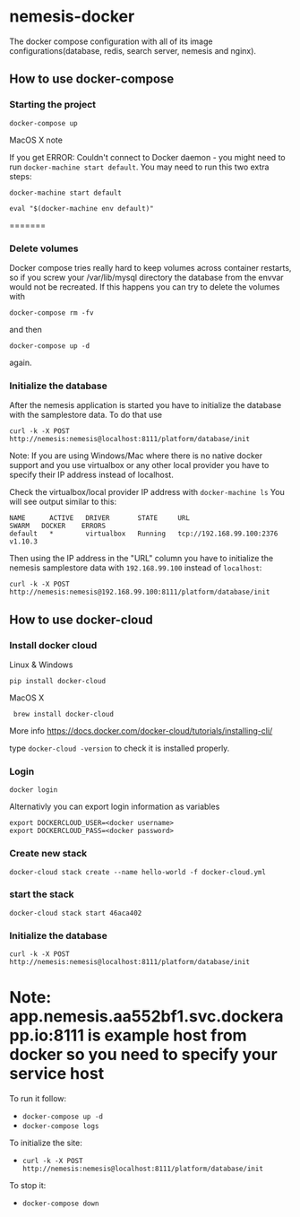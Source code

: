 # nemesis-docker
The docker compose configuration with all of its image configurations(database, redis, search server, nemesis and nginx).

## How to use docker-compose

### Starting the project

`docker-compose up`

MacOS X note

If you get ERROR: Couldn't connect to Docker daemon - you might need to run `docker-machine start default`.
You may need to run this two extra steps:

`docker-machine start default`

`eval "$(docker-machine env default)"`

=======
### Delete volumes
Docker compose tries really hard to keep volumes across container restarts, so if you screw your /var/lib/mysql directory the database from the envvar would not be recreated.
If this happens you can try to delete the volumes with 
````
docker-compose rm -fv 
````

and then 
````
docker-compose up -d
````
 again.

### Initialize the database

After the nemesis application is started you have to initialize the database with the samplestore data.
To do that use

`curl -k -X POST http://nemesis:nemesis@localhost:8111/platform/database/init`

Note: If you are using Windows/Mac where there is no native docker support and you use virtualbox or any other local provider you have to specify their IP address instead of localhost.

Check the virtualbox/local provider IP address with
`docker-machine ls`
You will see output similar to this:

```
NAME      ACTIVE   DRIVER       STATE     URL                         SWARM   DOCKER    ERRORS
default   *        virtualbox   Running   tcp://192.168.99.100:2376           v1.10.3
```

Then using the IP address in the "URL" column you have to initialize the nemesis samplestore data with `192.168.99.100` instead of `localhost`:

`curl -k -X POST http://nemesis:nemesis@192.168.99.100:8111/platform/database/init`

## How to use docker-cloud

### Install docker cloud

Linux & Windows

`pip install docker-cloud`

MacOS X

` brew install docker-cloud`

More info https://docs.docker.com/docker-cloud/tutorials/installing-cli/

type `docker-cloud -version` to check it is installed properly.

### Login

`docker login`

Alternativly you can export login information as variables

```
export DOCKERCLOUD_USER=<docker username>
export DOCKERCLOUD_PASS=<docker password>
```

### Create new stack

`docker-cloud stack create --name hello-world -f docker-cloud.yml`

### start the stack

`docker-cloud stack start 46aca402`

### Initialize the database

`curl -k -X POST http://nemesis:nemesis@localhost:8111/platform/database/init`

Note: app.nemesis.aa552bf1.svc.dockerapp.io:8111 is example host from docker so you need to specify your service host
=======
To run it follow:
 - `docker-compose up -d`
 - `docker-compose logs`

To initialize the site:
 - `curl -k -X POST http://nemesis:nemesis@localhost:8111/platform/database/init`

To stop it:
 - `docker-compose down`

